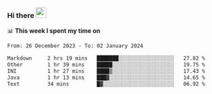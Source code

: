 ### Hi there <a href="https://www.gautamkrishnar.com/"><img src="https://media.giphy.com/media/hvRJCLFzcasrR4ia7z/giphy.gif" width="25px"></a>

📊 **This week I spent my time on**

<!--START_SECTION:waka-->

```txt
From: 26 December 2023 - To: 02 January 2024

Markdown     2 hrs 19 mins   ███████░░░░░░░░░░░░░░░░░░   27.82 %
Other        1 hr 39 mins    █████░░░░░░░░░░░░░░░░░░░░   19.75 %
INI          1 hr 27 mins    ████▒░░░░░░░░░░░░░░░░░░░░   17.43 %
Java         1 hr 13 mins    ███▓░░░░░░░░░░░░░░░░░░░░░   14.65 %
Text         34 mins         █▓░░░░░░░░░░░░░░░░░░░░░░░   06.92 %
```

<!--END_SECTION:waka-->
